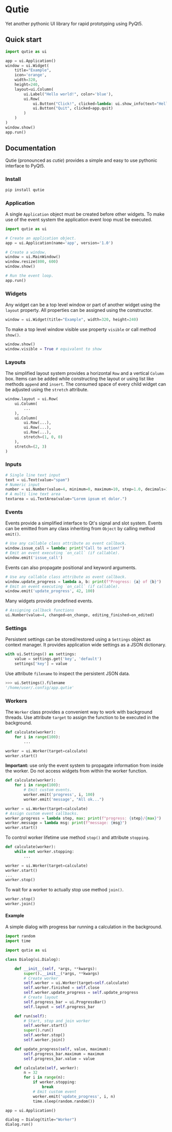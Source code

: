 # Qutie

Yet another pythonic UI library for rapid prototyping using PyQt5.

## Quick start

```python
import qutie as ui

app = ui.Application()
window = ui.Widget(
    title="Example",
    icon='orange',
    width=320,
    height=240,
    layout=ui.Column(
        ui.Label("Hello world!", color='blue'),
        ui.Row(
            ui.Button("Click!", clicked=lambda: ui.show_info(text="Hello world!")),
            ui.Button("Quit", clicked=app.quit)
        )
    )
)
window.show()
app.run()
```

## Documentation

Qutie (pronounced as _cutie_) provides a simple and easy to use pythonic
interface to PyQt5.

### Install

```bash
pip install qutie
```

### Application

A single `Application` object must be created before other widgets. To make use of the
event system the application event loop must be executed.

```python
import qutie as ui

# Create an application object.
app = ui.Application(name='app', version='1.0')

# Create a window.
window = ui.MainWindow()
window.resize(800, 600)
window.show()

# Run the event loop.
app.run()
```

### Widgets

Any widget can be a top level window or part of another widget using the
`layout` property. All properties can be assigned using the constructor.

```python
window = ui.Widget(title="Example", width=320, height=240)
```

To make a top level window visible use property `visible` or call method
`show()`.

```python
window.show()
window.visible = True # equivalent to show
```

### Layouts

The simplified layout system provides a horizontal `Row` and a vertical `Column`
box. Items can be added while constructing the layout or using list like methods
`append` and `insert`. The consumed space of every child widget can be adjusted
using the `stretch` attribute.

```python
window.layout = ui.Row(
    ui.Column(
        ...
    ),
    ui.Column(
        ui.Row(...),
        ui.Row(...),
        ui.Row(...),
        stretch=(1, 0, 0)
    ),
    stretch=(2, 3)
)
```

### Inputs

```python
# Single line text input
text = ui.Text(value="spam")
# Numeric input
number = ui.Number(value=4, minimum=0, maximum=10, step=1.0, decimals=1)
# A multi line text area
textarea = ui.TextArea(value="Lorem ipsum et dolor.")
```

### Events

Events provide a simplified interface to Qt's signal and slot system. Events can
be emitted from any class inheriting from `Object` by calling method `emit()`.

```python
# Use any callable class attribute as event callback.
window.issue_call = lambda: print("Call to action!")
# Emit an event executing `on_call` (if callable).
window.emit('issue_call')
```

Events can also propagate positional and keyword arguments.

```python
# Use any callable class attribute as event callback.
window.update_progress = lambda a, b: print(f"Progress: {a} of {b}")
# Emit an event executing `on_call` (if callable).
window.emit('update_progress', 42, 100)
```

Many widgets provide predefined events.

```python
# Assigning callback functions
ui.Number(value=4, changed=on_change, editing_finished=on_edited)
```

### Settings

Persistent settings can be stored/restored using a `Settings` object as context
manager. It provides application wide settings as a JSON dictionary.

```python
with ui.Settings() as settings:
    value = settings.get('key', 'default')
    settings['key'] = value
```

Use attribute `filename` to inspect the persistent JSON data.

```python
>>> ui.Settings().filename
'/home/user/.config/app.qutie'
```

### Workers

The `Worker` class provides a convenient way to work with background threads.
Use attribute `target` to assign the function to be executed in the background.

```python
def calculate(worker):
    for i in range(100):
        ...

worker = ui.Worker(target=calculate)
worker.start()
```

**Important:** use only the event system to propagate information from inside
the worker. Do not access widgets from within the worker function.

```python
def calculate(worker):
    for i in range(100):
        # Emit custom events.
        worker.emit('progress', i, 100)
        worker.emit('message', "All ok...")

worker = ui.Worker(target=calculate)
# Assign custom event callbacks.
worker.progress = lambda step, max: print(f"progress: {step}/{max}")
worker.message = lambda msg: print(f"message: {msg}")
worker.start()
```

To control worker lifetime use method `stop()` and attribute `stopping`.

```python
def calculate(worker):
    while not worker.stopping:
        ...

worker = ui.Worker(target=calculate)
worker.start()
...
worker.stop()
```

To wait for a worker to actually stop use method `join()`.

```python
worker.stop()
worker.join()
```

#### Example

A simple dialog with progress bar running a calculation in the background.

```python
import random
import time

import qutie as ui

class Dialog(ui.Dialog):

    def __init__(self, *args, **kwargs):
        super().__init__(*args, **kwargs)
        # Create worker
        self.worker = ui.Worker(target=self.calculate)
        self.worker.finished = self.close
        self.worker.update_progress = self.update_progress
        # Create layout
        self.progress_bar = ui.ProgressBar()
        self.layout = self.progress_bar

    def run(self):
        # Start, stop and join worker
        self.worker.start()
        super().run()
        self.worker.stop()
        self.worker.join()

    def update_progress(self, value, maximum):
        self.progress_bar.maximum = maximum
        self.progress_bar.value = value

    def calculate(self, worker):
        n = 32
        for i in range(n):
            if worker.stopping:
                break
            # Emit custom event
            worker.emit('update_progress', i, n)
            time.sleep(random.random())

app = ui.Application()

dialog = Dialog(title="Worker")
dialog.run()
```

